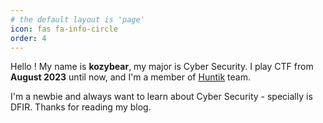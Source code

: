 ```yaml
---
# the default layout is 'page'
icon: fas fa-info-circle
order: 4
---
```


Hello !
My name is **kozybear**, my major is Cyber Security. I play CTF from **August 2023** until now, and I'm a member of [Huntik](https://ctftime.org/team/127635) team.

I'm a newbie and always want to learn about Cyber Security - specially is DFIR. Thanks for reading my blog.


<!-- My current goal is to graduate with an excellent degree. Then study for a master's degree at ???. -->
<!--Add Markdown syntax content to file `_tabs/about.md`{: .filepath } and it will show up on this page.
{: .prompt-tip } -->
